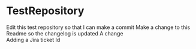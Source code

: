 # TestRepository
Edit this test repository so that I can make a commit
Make a change to this Readme so the changelog is updated
A change    
Adding a Jira ticket Id
